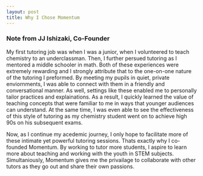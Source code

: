 ```yaml
---
layout: post
title: Why I Chose Momentum
---
```


### Note from JJ Ishizaki, Co-Founder

My first tutoring job was when I was a junior, when I volunteered to teach chemistry to an underclassman. Then, I further persued tutoring as I mentored a middle schooler in math. Both of these experiences were extremely rewarding and I strongly attribute that to the one-on-one nature of the tutoring I preformed. By meeting my pupils in quiet, private enviornments, I was able to connect with them in a friendly and conversational manner. As well, settings like these enabled me to personally tailor practices and explainations. As a result, I quickly learned the value of teaching concepts that were familiar to me in ways that younger audiences can understand. At the same time, I was even able to see the effectiveness of this style of tutoring as my chemistry student went on to achieve high 90s on his subsequent exams. 

Now, as I continue my acedemic journey, I only hope to facilitate more of these intimate yet powerful tutoring sessions. Thats exactly why I co-founded Momentum. By working to tutor more students, I aspire to learn more about teaching and working with the youth in STEM subjects. Simultaniously, Momentum gives me the privailage to collaborate with other tutors as they go out and share their own passions. 